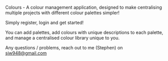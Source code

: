 Colours - A colour management application, designed to make centralising multiple projects with different colour palettes simpler!

Simply register, login and get started!

You can add palettes, add colours with unique descriptions to each palette, and manage a centralised colour library unique to you.

Any questions / problems, reach out to me (Stephen) on sjw948@gmail.com
